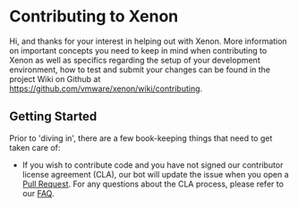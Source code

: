 # Contributing to Xenon

Hi, and thanks for your interest in helping out with Xenon.  More information on important concepts
you need to keep in mind when contributing to Xenon as well as specifics regarding the setup of your
development environment, how to test and submit your changes can be found in the project Wiki on
Github at https://github.com/vmware/xenon/wiki/contributing.

## Getting Started
Prior to 'diving in', there are a few book-keeping things that need to get taken care of:

* If you wish to contribute code and you have not signed our contributor license agreement (CLA), our bot
will update the issue when you open a
[Pull Request](https://help.github.com/articles/creating-a-pull-request). For any questions about the CLA
process, please refer to our [FAQ](https://cla.vmware.com/faq).
